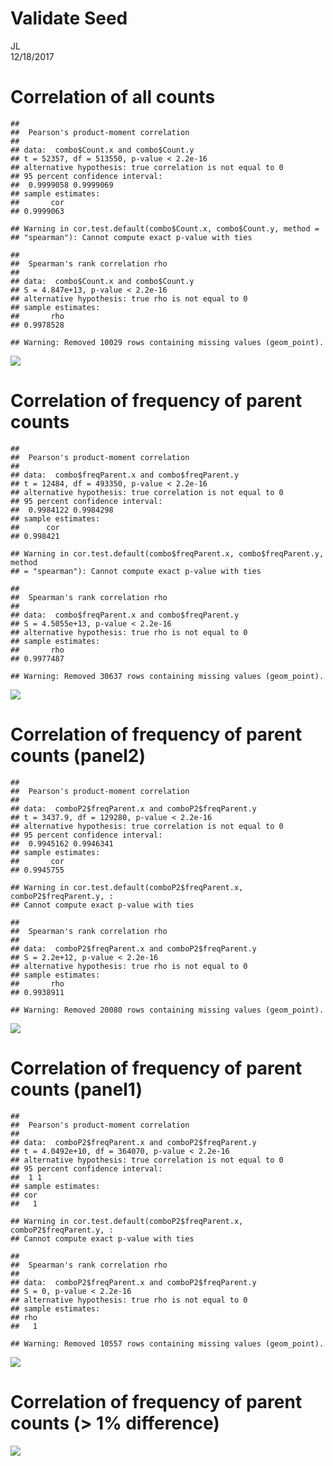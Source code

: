 # Validate Seed
JL  
12/18/2017  




# Correlation of all counts

```
## 
## 	Pearson's product-moment correlation
## 
## data:  combo$Count.x and combo$Count.y
## t = 52357, df = 513550, p-value < 2.2e-16
## alternative hypothesis: true correlation is not equal to 0
## 95 percent confidence interval:
##  0.9999058 0.9999069
## sample estimates:
##       cor 
## 0.9999063
```

```
## Warning in cor.test.default(combo$Count.x, combo$Count.y, method =
## "spearman"): Cannot compute exact p-value with ties
```

```
## 
## 	Spearman's rank correlation rho
## 
## data:  combo$Count.x and combo$Count.y
## S = 4.847e+13, p-value < 2.2e-16
## alternative hypothesis: true rho is not equal to 0
## sample estimates:
##       rho 
## 0.9978528
```

```
## Warning: Removed 10029 rows containing missing values (geom_point).
```

![](ValidateSeed_SS_files/figure-html/unnamed-chunk-1-1.png)<!-- -->


# Correlation of frequency of parent counts


```
## 
## 	Pearson's product-moment correlation
## 
## data:  combo$freqParent.x and combo$freqParent.y
## t = 12484, df = 493350, p-value < 2.2e-16
## alternative hypothesis: true correlation is not equal to 0
## 95 percent confidence interval:
##  0.9984122 0.9984298
## sample estimates:
##      cor 
## 0.998421
```

```
## Warning in cor.test.default(combo$freqParent.x, combo$freqParent.y, method
## = "spearman"): Cannot compute exact p-value with ties
```

```
## 
## 	Spearman's rank correlation rho
## 
## data:  combo$freqParent.x and combo$freqParent.y
## S = 4.5055e+13, p-value < 2.2e-16
## alternative hypothesis: true rho is not equal to 0
## sample estimates:
##       rho 
## 0.9977487
```

```
## Warning: Removed 30637 rows containing missing values (geom_point).
```

![](ValidateSeed_SS_files/figure-html/unnamed-chunk-2-1.png)<!-- -->


# Correlation of frequency of parent counts (panel2)


```
## 
## 	Pearson's product-moment correlation
## 
## data:  comboP2$freqParent.x and comboP2$freqParent.y
## t = 3437.9, df = 129280, p-value < 2.2e-16
## alternative hypothesis: true correlation is not equal to 0
## 95 percent confidence interval:
##  0.9945162 0.9946341
## sample estimates:
##       cor 
## 0.9945755
```

```
## Warning in cor.test.default(comboP2$freqParent.x, comboP2$freqParent.y, :
## Cannot compute exact p-value with ties
```

```
## 
## 	Spearman's rank correlation rho
## 
## data:  comboP2$freqParent.x and comboP2$freqParent.y
## S = 2.2e+12, p-value < 2.2e-16
## alternative hypothesis: true rho is not equal to 0
## sample estimates:
##       rho 
## 0.9938911
```

```
## Warning: Removed 20080 rows containing missing values (geom_point).
```

![](ValidateSeed_SS_files/figure-html/unnamed-chunk-3-1.png)<!-- -->


# Correlation of frequency of parent counts (panel1)


```
## 
## 	Pearson's product-moment correlation
## 
## data:  comboP2$freqParent.x and comboP2$freqParent.y
## t = 4.0492e+10, df = 364070, p-value < 2.2e-16
## alternative hypothesis: true correlation is not equal to 0
## 95 percent confidence interval:
##  1 1
## sample estimates:
## cor 
##   1
```

```
## Warning in cor.test.default(comboP2$freqParent.x, comboP2$freqParent.y, :
## Cannot compute exact p-value with ties
```

```
## 
## 	Spearman's rank correlation rho
## 
## data:  comboP2$freqParent.x and comboP2$freqParent.y
## S = 0, p-value < 2.2e-16
## alternative hypothesis: true rho is not equal to 0
## sample estimates:
## rho 
##   1
```

```
## Warning: Removed 10557 rows containing missing values (geom_point).
```

![](ValidateSeed_SS_files/figure-html/unnamed-chunk-4-1.png)<!-- -->




# Correlation of frequency of parent counts (> 1% difference)

![](ValidateSeed_SS_files/figure-html/unnamed-chunk-5-1.png)<!-- -->




